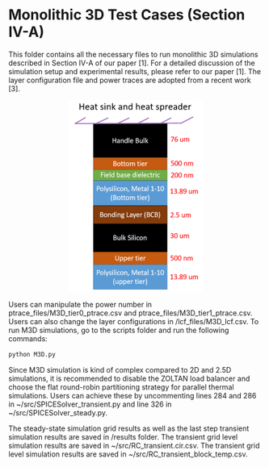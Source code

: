 # Monolithic 3D Test Cases (Section IV-A)
This folder contains all the necessary files to run monolithic 3D simulations described in Section IV-A of our paper [1].
For a detailed discussion of the simulation setup and experimental results, please refer to our paper [1].
The layer configuration file and power traces are adopted from a recent work [3].

<p align="center">
<img src= "/image/M3D.png" />
</p>

Users can manipulate the power number in ptrace_files/M3D_tier0_ptrace.csv and ptrace_files/M3D_tier1_ptrace.csv. 
Users can also change the layer configurations in /lcf_files/M3D_lcf.csv.
To run M3D simulations, go to the scripts folder and run the following commands:

```python
python M3D.py
```
Since M3D simulation is kind of complex compared to 2D and 2.5D simulations, it is recommended to disable the ZOLTAN load balancer and choose the flat round-robin partitioning strategy for parallel thermal simulations. Users can achieve these by uncommenting lines 284 and 286 in ~/src/SPICESolver_transient.py and line 326 in ~/src/SPICESolver_steady.py.


The steady-state simulation grid results as well as the last step transient simulation results are saved in /results folder.
The transient grid level simulation results are saved in ~/src/RC_transient.cir.csv. 
The transient grid level simulation results are saved in ~/src/RC_transient_block_temp.csv. 
